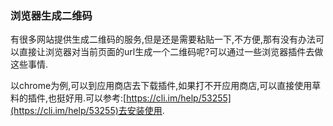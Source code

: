 ### 浏览器生成二维码

有很多网站提供生成二维码的服务,但是还是需要粘贴一下,不方便,那有没有办法可以直接让浏览器对当前页面的url生成一个二维码呢?可以通过一些浏览器插件去做这些事情.

以chrome为例,可以到应用商店去下载插件,如果打不开应用商店,可以直接使用草料的插件,也挺好用.可以参考:[https://cli.im/help/53255](https://cli.im/help/53255)去安装使用.